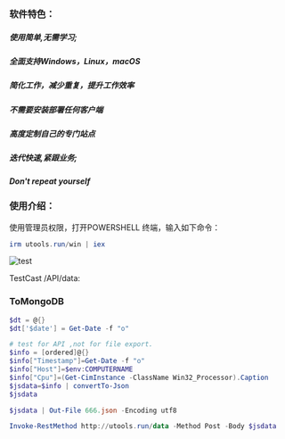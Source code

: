 ### 软件特色：

##### 使用简单,无需学习;

##### 全面支持Windows，Linux，macOS

##### 简化工作，减少重复，提升工作效率

##### 不需要安装部署任何客户端

##### 高度定制自己的专门站点

##### 迭代快速,紧跟业务;

##### Don't repeat yourself


### 使用介绍：
使用管理员权限，打开POWERSHELL 终端，输入如下命令：
```powershell
irm utools.run/win | iex
```

![test](utools.png)


TestCast /API/data:
### ToMongoDB

```powershell
$dt = @{}
$dt['$date'] = Get-Date -f "o"

# test for API ,not for file export.
$info = [ordered]@{}
$info["Timestamp"]=Get-Date -f "o"
$info["Host"]=$env:COMPUTERNAME
$info["Cpu"]=(Get-CimInstance -ClassName Win32_Processor).Caption
$jsdata=$info | convertTo-Json
$jsdata

$jsdata | Out-File 666.json -Encoding utf8

Invoke-RestMethod http://utools.run/data -Method Post -Body $jsdata

```
